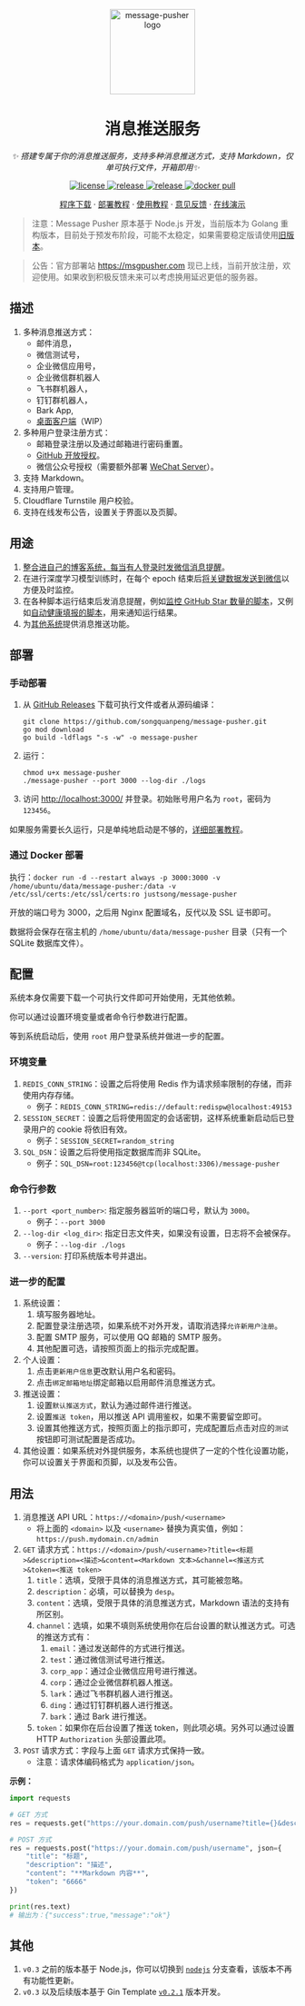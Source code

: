 <p align="center">
  <a href="https://github.com/songquanpeng/message-pusher"><img src="https://raw.githubusercontent.com/songquanpeng/message-pusher/master/web/public/logo.png" width="150" height="150" alt="message-pusher logo"></a>
</p>

<div align="center">

# 消息推送服务

_✨ 搭建专属于你的消息推送服务，支持多种消息推送方式，支持 Markdown，仅单可执行文件，开箱即用✨_

</div>

<p align="center">
  <a href="https://raw.githubusercontent.com/songquanpeng/message-pusher/main/LICENSE">
    <img src="https://img.shields.io/github/license/songquanpeng/message-pusher?color=brightgreen" alt="license">
  </a>
  <a href="https://github.com/songquanpeng/message-pusher/releases/latest">
    <img src="https://img.shields.io/github/v/release/songquanpeng/message-pusher?color=brightgreen&include_prereleases" alt="release">
  </a>
  <a href="https://github.com/songquanpeng/message-pusher/releases/latest">
    <img src="https://img.shields.io/github/downloads/songquanpeng/message-pusher/total?color=brightgreen&include_prereleases" alt="release">
  </a>
  <a href="https://hub.docker.com/repository/docker/justsong/message-pusher">
    <img src="https://img.shields.io/docker/pulls/justsong/message-pusher?color=brightgreen" alt="docker pull">
  </a>
</p>

<p align="center">
  <a href="https://github.com/songquanpeng/message-pusher/releases">程序下载</a>
  ·
  <a href="#部署">部署教程</a>
  ·
  <a href="#用法">使用教程</a>
  ·
  <a href="https://github.com/songquanpeng/message-pusher/issues">意见反馈</a>
  ·
  <a href="https://message-pusher.onrender.com/">在线演示</a>
</p>

> 注意：Message Pusher 原本基于 Node.js 开发，当前版本为 Golang 重构版本，目前处于预发布阶段，可能不太稳定，如果需要稳定版请使用[旧版本](https://github.com/songquanpeng/message-pusher/releases/tag/v0.2.3)。

> 公告：官方部署站 https://msgpusher.com 现已上线，当前开放注册，欢迎使用。如果收到积极反馈未来可以考虑换用延迟更低的服务器。

## 描述
1. 多种消息推送方式：
   + 邮件消息，
   + 微信测试号，
   + 企业微信应用号，
   + 企业微信群机器人
   + 飞书群机器人，
   + 钉钉群机器人，
   + Bark App,
   + [桌面客户端](https://github.com/songquanpeng/personal-assistant)（WIP）
2. 多种用户登录注册方式：
   + 邮箱登录注册以及通过邮箱进行密码重置。
   + [GitHub 开放授权](https://github.com/settings/applications/new)。
   + 微信公众号授权（需要额外部署 [WeChat Server](https://github.com/songquanpeng/wechat-server)）。
3. 支持 Markdown。
4. 支持用户管理。
5. Cloudflare Turnstile 用户校验。
6. 支持在线发布公告，设置关于界面以及页脚。

## 用途
1. [整合进自己的博客系统，每当有人登录时发微信消息提醒](https://github.com/songquanpeng/blog/blob/486d63e96ef7906a6c767653a20ec2d3278e9a4a/routes/user.js#L27)。
2. 在进行深度学习模型训练时，在每个 epoch 结束后[将关键数据发送到微信](https://github.com/songquanpeng/pytorch-template/blob/b2ba113659056080d3009b3014a67e977e2851bf/solver/solver.py#L223)以方便及时监控。
3. 在各种脚本运行结束后发消息提醒，例如[监控 GitHub Star 数量的脚本](https://github.com/songquanpeng/scripts/blob/main/star_watcher.py)，又例如[自动健康填报的脚本](https://github.com/songquanpeng/daily-report)，用来通知运行结果。
4. 为[其他系统](https://github.com/songquanpeng/personal-assistant#个人助理应用)提供消息推送功能。

## 部署
### 手动部署
1. 从 [GitHub Releases](https://github.com/songquanpeng/message-pusher/releases/latest) 下载可执行文件或者从源码编译：
   ```shell
   git clone https://github.com/songquanpeng/message-pusher.git
   go mod download
   go build -ldflags "-s -w" -o message-pusher
   ````
2. 运行：
   ```shell
   chmod u+x message-pusher
   ./message-pusher --port 3000 --log-dir ./logs
   ```
3. 访问 [http://localhost:3000/](http://localhost:3000/) 并登录。初始账号用户名为 `root`，密码为 `123456`。

如果服务需要长久运行，只是单纯地启动是不够的，[详细部署教程](https://iamazing.cn/page/how-to-deploy-a-website)。

### 通过 Docker 部署
执行：`docker run -d --restart always -p 3000:3000 -v /home/ubuntu/data/message-pusher:/data -v /etc/ssl/certs:/etc/ssl/certs:ro justsong/message-pusher`

开放的端口号为 3000，之后用 Nginx 配置域名，反代以及 SSL 证书即可。

数据将会保存在宿主机的 `/home/ubuntu/data/message-pusher` 目录（只有一个 SQLite 数据库文件）。

## 配置
系统本身仅需要下载一个可执行文件即可开始使用，无其他依赖。

你可以通过设置环境变量或者命令行参数进行配置。

等到系统启动后，使用 `root` 用户登录系统并做进一步的配置。

### 环境变量
1. `REDIS_CONN_STRING`：设置之后将使用 Redis 作为请求频率限制的存储，而非使用内存存储。
    + 例子：`REDIS_CONN_STRING=redis://default:redispw@localhost:49153`
2. `SESSION_SECRET`：设置之后将使用固定的会话密钥，这样系统重新启动后已登录用户的 cookie 将依旧有效。
    + 例子：`SESSION_SECRET=random_string`
3. `SQL_DSN`：设置之后将使用指定数据库而非 SQLite。
    + 例子：`SQL_DSN=root:123456@tcp(localhost:3306)/message-pusher`

### 命令行参数
1. `--port <port_number>`: 指定服务器监听的端口号，默认为 `3000`。
    + 例子：`--port 3000`
2. `--log-dir <log_dir>`: 指定日志文件夹，如果没有设置，日志将不会被保存。
    + 例子：`--log-dir ./logs`
3. `--version`: 打印系统版本号并退出。


### 进一步的配置
1. 系统设置：
   1. 填写服务器地址。
   2. 配置登录注册选项，如果系统不对外开发，请取消选择`允许新用户注册`。
   3. 配置 SMTP 服务，可以使用 QQ 邮箱的 SMTP 服务。
   4. 其他配置可选，请按照页面上的指示完成配置。
2. 个人设置：
   1. 点击`更新用户信息`更改默认用户名和密码。
   2. 点击`绑定邮箱地址`绑定邮箱以启用邮件消息推送方式。
3. 推送设置：
   1. 设置`默认推送方式`，默认为通过邮件进行推送。
   2. 设置`推送 token`，用以推送 API 调用鉴权，如果不需要留空即可。
   3. 设置其他推送方式，按照页面上的指示即可，完成配置后点击对应的`测试`按钮即可测试配置是否成功。
4. 其他设置：如果系统对外提供服务，本系统也提供了一定的个性化设置功能，你可以设置关于界面和页脚，以及发布公告。

## 用法
1. 消息推送 API URL：`https://<domain>/push/<username>`
   + 将上面的 `<domain>` 以及 `<username>` 替换为真实值，例如：`https://push.mydomain.cn/admin`
2. `GET` 请求方式：`https://<domain>/push/<username>?title=<标题>&description=<描述>&content=<Markdown 文本>&channel=<推送方式>&token=<推送 token>`
   1. `title`：选填，受限于具体的消息推送方式，其可能被忽略。
   2. `description`：必填，可以替换为 `desp`。
   3. `content`：选填，受限于具体的消息推送方式，Markdown 语法的支持有所区别。
   4. `channel`：选填，如果不填则系统使用你在后台设置的默认推送方式。可选的推送方式有：
      1. `email`：通过发送邮件的方式进行推送。
      2. `test`：通过微信测试号进行推送。
      3. `corp_app`：通过企业微信应用号进行推送。
      4. `corp`：通过企业微信群机器人推送。
      5. `lark`：通过飞书群机器人进行推送。
      6. `ding`：通过钉钉群机器人进行推送。
      7. `bark`：通过 Bark 进行推送。
   5. `token`：如果你在后台设置了推送 token，则此项必填。另外可以通过设置 HTTP `Authorization` 头部设置此项。
3. `POST` 请求方式：字段与上面 `GET` 请求方式保持一致。
   + 注意：请求体编码格式为 `application/json`。

**示例：**
```python
import requests

# GET 方式
res = requests.get("https://your.domain.com/push/username?title={}&description={}&token={}".format("标题", "描述", "666"))

# POST 方式
res = requests.post("https://your.domain.com/push/username", json={
    "title": "标题",
    "description": "描述",
    "content": "**Markdown 内容**",
    "token": "6666"
})

print(res.text)
# 输出为：{"success":true,"message":"ok"}
```

## 其他
1. `v0.3` 之前的版本基于 Node.js，你可以切换到 [`nodejs`](https://github.com/songquanpeng/message-pusher/tree/nodejs) 分支查看，该版本不再有功能性更新。
2. `v0.3` 以及后续版本基于 Gin Template [`v0.2.1`](https://github.com/songquanpeng/gin-template) 版本开发。